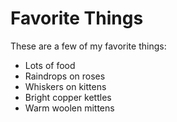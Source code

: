 # Favorite Things

These are a few of my favorite things:


- Lots of food
- Raindrops on roses
- Whiskers on kittens
- Bright copper kettles
- Warm woolen mittens
